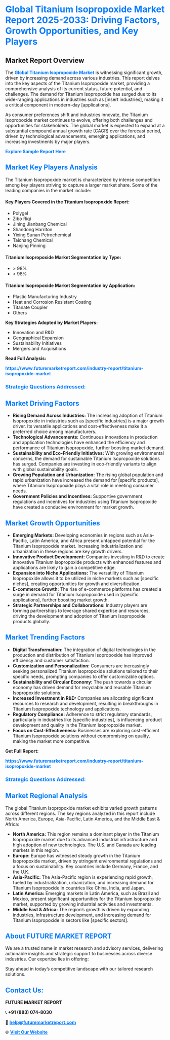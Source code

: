 <h1 style="color: #007BFF;">Global Titanium Isopropoxide Market Report 2025-2033: Driving Factors, Growth Opportunities, and Key Players</h1>

<section id="overview">
<h2>Market Report Overview</h2>
<p>The <a href="https://www.futuremarketreport.com/industry-report/titanium-isopropoxide-market" style="color: #007BFF; text-decoration: none;"><strong>Global Titanium Isopropoxide Market</strong></a> is witnessing significant growth, driven by increasing demand across various industries. This report delves into the key aspects of the Titanium Isopropoxide market, providing a comprehensive analysis of its current status, future potential, and challenges. The demand for Titanium Isopropoxide has surged due to its wide-ranging applications in industries such as [insert industries], making it a critical component in modern-day [applications].</p>
<p>As consumer preferences shift and industries innovate, the Titanium Isopropoxide market continues to evolve, offering both challenges and opportunities for stakeholders. The global market is expected to expand at a substantial compound annual growth rate (CAGR) over the forecast period, driven by technological advancements, emerging applications, and increasing investments by major players.</p>
</section>

<section id="overview">
<p><a href="https://www.futuremarketreport.com/request-sample/reportId=89021" style="color: #007BFF; text-decoration: none;"><strong>Explore Sample Report Here</strong></a></p>
</section>

<section id="key-players">
<h2 style="color: #007BFF;">Market Key Players Analysis</h2>
<p>The Titanium Isopropoxide market is characterized by intense competition among key players striving to capture a larger market share. Some of the leading companies in the market include:</p>
<h4>Key Players Covered in the Titanium Isopropoxide Report:</h4>
<ul><li>Polygel</li><li>Zibo Riqi</li><li>Jining Jianbang Chemical</li><li>Shandong Harriton</li><li>Yixing Sunan Petrochemical</li><li>Taichang Chemical</li><li>Nanjing Pinning</li></ul>
<h4>Titanium Isopropoxide Market Segmentation by Type:</h4>
<ul><li>&gt; 98%</li><li>&lt; 98%</li></ul>

<h4>Titanium Isopropoxide Market Segmentation by Application:</h4>
<ul><li>Plastic Manufacturing Industry</li><li>Heat and Corrosion Resistant Coating</li><li>Titanate Coupler</li><li>Others</li></ul>
<p><strong>Key Strategies Adopted by Market Players:</strong></p>
<ul>
<li>Innovation and R&D</li>
<li>Geographical Expansion</li>
<li>Sustainability Initiatives</li>
<li>Mergers and Acquisitions</li>
</ul>
</section>

<section>
<p><strong>Read Full Analysis: </strong></p><a href="https://www.futuremarketreport.com/industry-report/titanium-isopropoxide-market" style="color: #007BFF; text-decoration: none;"><strong>https://www.futuremarketreport.com/industry-report/titanium-isopropoxide-market</strong></a>
<h3 style="color: #007BFF;">Strategic Questions Addressed:</h3>
</section>

<section id="driving-factors">
<h2 style="color: #007BFF;">Market Driving Factors</h2>
<ul>
<li><strong>Rising Demand Across Industries:</strong> The increasing adoption of Titanium Isopropoxide in industries such as [specific industries] is a major growth driver. Its versatile applications and cost-effectiveness make it a preferred choice among manufacturers.</li>
<li><strong>Technological Advancements:</strong> Continuous innovations in production and application technologies have enhanced the efficiency and performance of Titanium Isopropoxide, further boosting market demand.</li>
<li><strong>Sustainability and Eco-Friendly Initiatives:</strong> With growing environmental concerns, the demand for sustainable Titanium Isopropoxide solutions has surged. Companies are investing in eco-friendly variants to align with global sustainability goals.</li>
<li><strong>Growing Population and Urbanization:</strong> The rising global population and rapid urbanization have increased the demand for [specific products], where Titanium Isopropoxide plays a vital role in meeting consumer needs.</li>
<li><strong>Government Policies and Incentives:</strong> Supportive government regulations and incentives for industries using Titanium Isopropoxide have created a conducive environment for market growth.</li>
</ul>
</section>

<section id="growth-opportunities">
<h2 style="color: #007BFF;">Market Growth Opportunities</h2>
<ul>
<li><strong>Emerging Markets:</strong> Developing economies in regions such as Asia-Pacific, Latin America, and Africa present untapped potential for the Titanium Isopropoxide market. Increasing industrialization and urbanization in these regions are key growth drivers.</li>
<li><strong>Innovative Product Development:</strong> Companies investing in R&D to create innovative Titanium Isopropoxide products with enhanced features and applications are likely to gain a competitive edge.</li>
<li><strong>Expansion into Niche Applications:</strong> The versatility of Titanium Isopropoxide allows it to be utilized in niche markets such as [specific niches], creating opportunities for growth and diversification.</li>
<li><strong>E-commerce Growth:</strong> The rise of e-commerce platforms has created a surge in demand for Titanium Isopropoxide used in [specific applications], further boosting market growth.</li>
<li><strong>Strategic Partnerships and Collaborations:</strong> Industry players are forming partnerships to leverage shared expertise and resources, driving the development and adoption of Titanium Isopropoxide products globally.</li>
</ul>
</section>

<section id="trending-factors">
<h2 style="color: #007BFF;">Market Trending Factors</h2>
<ul>
<li><strong>Digital Transformation:</strong> The integration of digital technologies in the production and distribution of Titanium Isopropoxide has improved efficiency and customer satisfaction.</li>
<li><strong>Customization and Personalization:</strong> Consumers are increasingly seeking personalized Titanium Isopropoxide solutions tailored to their specific needs, prompting companies to offer customizable options.</li>
<li><strong>Sustainability and Circular Economy:</strong> The push towards a circular economy has driven demand for recyclable and reusable Titanium Isopropoxide solutions.</li>
<li><strong>Increased Investment in R&D:</strong> Companies are allocating significant resources to research and development, resulting in breakthroughs in Titanium Isopropoxide technology and applications.</li>
<li><strong>Regulatory Compliance:</strong> Adherence to strict regulatory standards, particularly in industries like [specific industries], is influencing product development and quality in the Titanium Isopropoxide market.</li>
<li><strong>Focus on Cost-Effectiveness:</strong> Businesses are exploring cost-efficient Titanium Isopropoxide solutions without compromising on quality, making the market more competitive.</li>
</ul>
</section>

<section>
<p><strong>Get Full Report: </strong></p><a href="https://www.futuremarketreport.com/industry-report/titanium-isopropoxide-market" style="color: #007BFF; text-decoration: none;"><strong>https://www.futuremarketreport.com/industry-report/titanium-isopropoxide-market</strong></a>
<h3 style="color: #007BFF;">Strategic Questions Addressed:</h3>
</section>


<section id="regional-analysis">
<h2 style="color: #007BFF;">Market Regional Analysis</h2>
<p>The global Titanium Isopropoxide market exhibits varied growth patterns across different regions. The key regions analyzed in this report include North America, Europe, Asia-Pacific, Latin America, and the Middle East & Africa:</p>
<ul>
<li><strong>North America:</strong> This region remains a dominant player in the Titanium Isopropoxide market due to its advanced industrial infrastructure and high adoption of new technologies. The U.S. and Canada are leading markets in this region.</li>
<li><strong>Europe:</strong> Europe has witnessed steady growth in the Titanium Isopropoxide market, driven by stringent environmental regulations and a focus on sustainability. Key countries include Germany, France, and the U.K.</li>
<li><strong>Asia-Pacific:</strong> The Asia-Pacific region is experiencing rapid growth, fueled by industrialization, urbanization, and increasing demand for Titanium Isopropoxide in countries like China, India, and Japan.</li>
<li><strong>Latin America:</strong> Emerging markets in Latin America, such as Brazil and Mexico, present significant opportunities for the Titanium Isopropoxide market, supported by growing industrial activities and investments.</li>
<li><strong>Middle East & Africa:</strong> The region’s growth is driven by expanding industries, infrastructure development, and increasing demand for Titanium Isopropoxide in sectors like [specific sectors].</li>
</ul>
</section>

<footer>
<h2 style="color: #007BFF;">About FUTURE MARKET REPORT</h2>
<p>We are a trusted name in market research and advisory services, delivering actionable insights and strategic support to businesses across diverse industries. Our expertise lies in offering:</p>

<p>Stay ahead in today’s competitive landscape with our tailored research solutions.</p>

<h2 style="color: #007BFF;">Contact Us:</h2>
<p><strong>FUTURE MARKET REPORT</strong></p>
<p>📞 <strong>+91 (883) 074-8030</strong></p>
<p>📧 <strong><a href="mailto:help@futuremarketreport.com" style="color: #007BFF;">help@futuremarketreport.com</a></strong></p>
<p>🌐 <strong><a href="https://www.futuremarketreport.com/" style="color: #007BFF;">Visit Our Website</a></strong></p>
</footer>